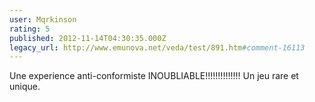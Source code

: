 ```yaml
---
user: Mqrkinson
rating: 5
published: 2012-11-14T04:30:35.000Z
legacy_url: http://www.emunova.net/veda/test/891.htm#comment-16113
---
```

Une experience anti-conformiste INOUBLIABLE!!!!!!!!!!!!!! Un jeu rare et unique.